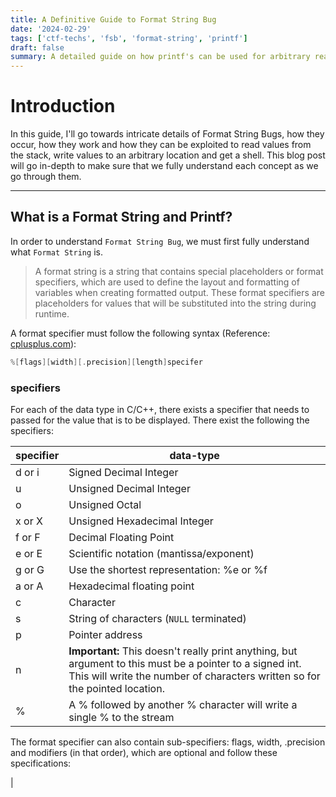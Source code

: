 ```yaml
---
title: A Definitive Guide to Format String Bug
date: '2024-02-29'
tags: ['ctf-techs', 'fsb', 'format-string', 'printf']
draft: false
summary: A detailed guide on how printf's can be used for arbitrary read and arbitrary write.
---
```


# Introduction

In this guide, I'll go towards intricate details of Format String Bugs, how they occur, how they work and how they can be exploited to read values from the stack, write values to an arbitrary location and get a shell. This blog post will go in-depth to make sure that we fully understand each concept as we go through them.

---

## What is a Format String and Printf?

In order to understand `Format String Bug`, we must first fully understand what `Format String` is.

> A format string is a string that contains special placeholders or format specifiers, which are used to define the layout and formatting of variables when creating formatted output. These format specifiers are placeholders for values that will be substituted into the string during runtime.

A format specifier must follow the following syntax (Reference: [cplusplus.com](https://cplusplus.com/reference/cstdio/printf/)):

```c
%[flags][width][.precision][length]specifer
```

### specifiers

For each of the data type in C/C++, there exists a specifier that needs to passed for the value that is to be displayed. There exist the following the specifiers:

| specifier | data-type |
| --- | --- |
| d or i | Signed Decimal Integer |
| u | Unsigned Decimal Integer |
| o | Unsigned Octal |
| x or X | Unsigned Hexadecimal Integer |
| f or F | Decimal Floating Point |
| e or E | Scientific notation (mantissa/exponent) |
| g or G | Use the shortest representation: %e or %f |
| a or A | Hexadecimal floating point |
| c | Character |
| s | String of characters (`NULL` terminated) |
| p | Pointer address
| n | **Important:** This doesn't really print anything, but argument to this must be a pointer to a signed int. This will write the number of characters written so for the pointed location. |
| % | A % followed by another % character will write a single % to the stream |

The format specifier can also contain sub-specifiers: flags, width, .precision and modifiers (in that order), which are optional and follow these specifications:

| 